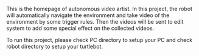 This is the homepage of autonomous video artist. In this project, the robot will automatically navigate the environment and take video of the environment by some trigger rules. Then the videos will be sent to edit system to add some special effect on the collected videos.


To run this project, please check PC directory to setup your PC and check robot directory to setup your turtlebot.
